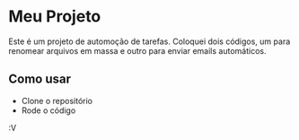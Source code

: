 # Meu Projeto
Este é um projeto de automoção de tarefas. Coloquei dois códigos, um para renomear arquivos em massa e outro para enviar emails automáticos.

## Como usar
- Clone o repositório
- Rode o código

:V
